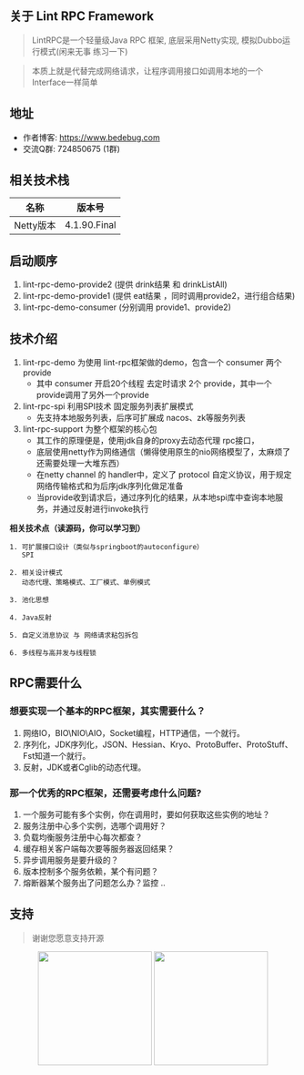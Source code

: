 ## 关于 Lint RPC Framework
>  LintRPC是一个轻量级Java RPC 框架, 底层采用Netty实现, 模拟Dubbo运行模式(闲来无事 练习一下)

>  本质上就是代替完成网络请求，让程序调用接口如调用本地的一个Interface一样简单

## 地址
- 作者博客: <a href="https://www.bedebug.com" target="_blank">https://www.bedebug.com</a>
- 交流Q群: 724850675 (1群)

## 相关技术栈
| 名称             | 版本号 |
| ---------------- |---|
| Netty版本          | 4.1.90.Final |

## 启动顺序
1. lint-rpc-demo-provide2 (提供 drink结果 和 drinkListAll)
2. lint-rpc-demo-provide1 (提供 eat结果 ，同时调用provide2，进行组合结果)
3. lint-rpc-demo-consumer (分别调用 provide1、provide2)

## 技术介绍
1. lint-rpc-demo 为使用 lint-rpc框架做的demo，包含一个 consumer 两个provide
   - 其中 consumer 开启20个线程 去定时请求 2个 provide，其中一个provide调用了另外一个provide
2. lint-rpc-spi 利用SPI技术 固定服务列表扩展模式
   - 先支持本地服务列表，后序可扩展成 nacos、zk等服务列表
3. lint-rpc-support 为整个框架的核心包
   - 其工作的原理便是，使用jdk自身的proxy去动态代理 rpc接口，
   - 底层使用netty作为网络通信（懒得使用原生的nio网络模型了，太麻烦了 还需要处理一大堆东西）
   - 在netty channel 的 handler中，定义了 protocol 自定义协议，用于规定网络传输格式和为后序jdk序列化做足准备
   - 当provide收到请求后，通过序列化的结果，从本地spi库中查询本地服务，并通过反射进行invoke执行

**相关技术点（读源码，你可以学习到）**
```text
1. 可扩展接口设计（类似与springboot的autoconfigure）
   SPI

2. 相关设计模式
   动态代理、策略模式、工厂模式、单例模式
   
3. 池化思想

4. Java反射

5. 自定义消息协议 与 网络请求粘包拆包

6. 多线程与高并发与线程锁
```   


## RPC需要什么
### 想要实现一个基本的RPC框架，其实需要什么？
1. 网络IO，BIO\NIO\AIO，Socket编程，HTTP通信，一个就行。
2. 序列化，JDK序列化，JSON、Hessian、Kryo、ProtoBuffer、ProtoStuff、Fst知道一个就行。
3. 反射，JDK或者Cglib的动态代理。
   
### 那一个优秀的RPC框架，还需要考虑什么问题?
1. 一个服务可能有多个实例，你在调用时，要如何获取这些实例的地址？
2. 服务注册中心多个实例，选哪个调用好？
3. 负载均衡服务注册中心每次都查？
4. 缓存相关客户端每次要等服务器返回结果？
5. 异步调用服务是要升级的？
6. 版本控制多个服务依赖，某个有问题？
7. 熔断器某个服务出了问题怎么办？监控 ..

## 支持
> 谢谢您愿意支持开源
<div align="center">
<img width="200" src="https://gitee.com/hiparker/opsli-ui/raw/master/repository-images/vx.png"/>
<img width="200" src="https://gitee.com/hiparker/opsli-ui/raw/master/repository-images/zfb.png"/>
</div>
